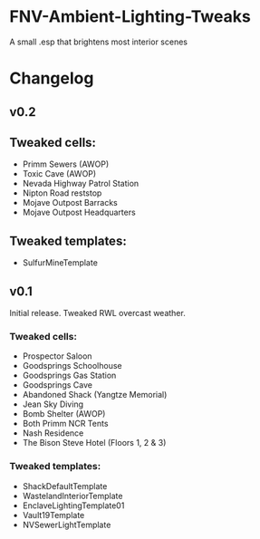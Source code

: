 # FNV-Ambient-Lighting-Tweaks
A small .esp that brightens most interior scenes

# Changelog
## v0.2
## Tweaked cells:
* Primm Sewers (AWOP)
* Toxic Cave (AWOP)
* Nevada Highway Patrol Station
* Nipton Road reststop
* Mojave Outpost Barracks
* Mojave Outpost Headquarters
## Tweaked templates:
* SulfurMineTemplate
## v0.1
Initial release. Tweaked RWL overcast weather.
### Tweaked cells:
* Prospector Saloon
* Goodsprings Schoolhouse
* Goodsprings Gas Station
* Goodsprings Cave
* Abandoned Shack (Yangtze Memorial)
* Jean Sky Diving
* Bomb Shelter (AWOP)
* Both Primm NCR Tents
* Nash Residence
* The Bison Steve Hotel (Floors 1, 2 & 3)
### Tweaked templates:
* ShackDefaultTemplate
* WastelandInteriorTemplate
* EnclaveLightingTemplate01
* Vault19Template
* NVSewerLightTemplate
